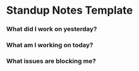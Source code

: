 # Standup Notes Template 

### What did I work on yesterday?

### What am I working on today?

### What issues are blocking me?